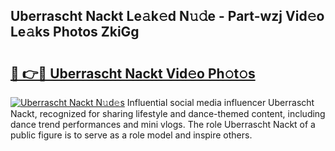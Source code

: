 ## Uberrascht Nackt Le𝚊k𝚎d N𝚞𝚍e - Part-wzj Vid𝚎o Le𝚊ks Photos ZkiGg

# <h2><a href="http://fbaqr2u.evod.top/?m=Uberrascht+Nackt">🔗 👉🔴 Uberrascht Nackt Vid𝚎o Ph𝚘t𝚘s</a></h2>

[![Uberrascht Nackt N𝚞d𝚎s](https://i.imgur.com/8V9OHl7.gif)](http://fbaqr2u.evod.top/?m=Uberrascht+Nackt)
Influential social media influencer Uberrascht Nackt, recognized for sharing lifestyle and dance-themed content, including dance trend performances and mini vlogs. The role Uberrascht Nackt of a public figure is to serve as a role model and inspire others. 
